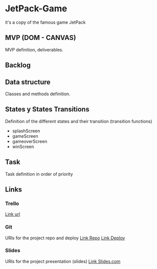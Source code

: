 # JetPack-Game
it's a copy of the famous game JetPack

## MVP (DOM - CANVAS)
MVP definition, deliverables.

## Backlog


## Data structure
Classes and methods definition.


## States y States Transitions
Definition of the different states and their transition (transition functions)

- splashScreen
- gameScreen
- gameoverScreen
- winScreen


## Task
Task definition in order of priority


## Links


### Trello
[Link url](https://trello.com/b/TK9kau1r/jetpack-game)


### Git
URls for the project repo and deploy
[Link Repo](http://github.com)
[Link Deploy](http://github.com)


### Slides
URls for the project presentation (slides)
[Link Slides.com](https://slides.com/antoniorivera-1/jetpack-game)
